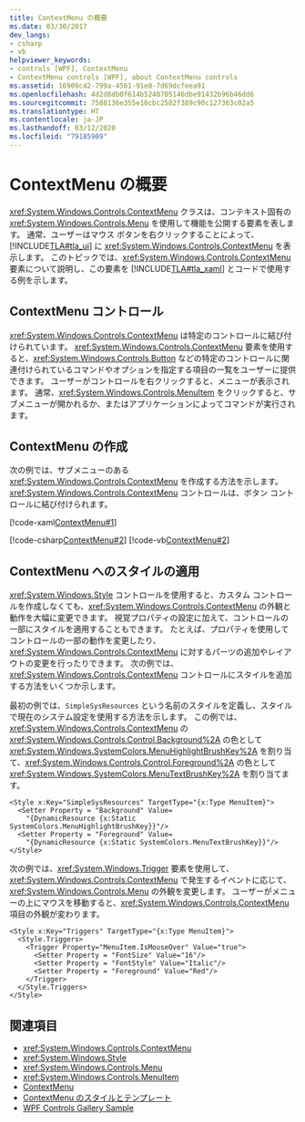 ```yaml
---
title: ContextMenu の概要
ms.date: 03/30/2017
dev_langs:
- csharp
- vb
helpviewer_keywords:
- controls [WPF], ContextMenu
- ContextMenu controls [WPF], about ContextMenu controls
ms.assetid: 16909c42-799a-4561-91e0-7d69dcfeea91
ms.openlocfilehash: 4d2d8db0f614b5240705146dbe91432b96b46dd6
ms.sourcegitcommit: 7588136e355e10cbc2582f389c90c127363c02a5
ms.translationtype: HT
ms.contentlocale: ja-JP
ms.lasthandoff: 03/12/2020
ms.locfileid: "79185909"
---
```

# <a name="contextmenu-overview"></a>ContextMenu の概要
<xref:System.Windows.Controls.ContextMenu> クラスは、コンテキスト固有の <xref:System.Windows.Controls.Menu> を使用して機能を公開する要素を表します。 通常、ユーザーはマウス ボタンを右クリックすることによって、[!INCLUDE[TLA#tla_ui](../../../../includes/tlasharptla-ui-md.md)] に <xref:System.Windows.Controls.ContextMenu> を表示します。 このトピックでは、<xref:System.Windows.Controls.ContextMenu> 要素について説明し、この要素を [!INCLUDE[TLA#tla_xaml](../../../../includes/tlasharptla-xaml-md.md)] とコードで使用する例を示します。  

<a name="contextmenu_control"></a>
## <a name="contextmenu-control"></a>ContextMenu コントロール  
 <xref:System.Windows.Controls.ContextMenu> は特定のコントロールに結び付けられています。 <xref:System.Windows.Controls.ContextMenu> 要素を使用すると、<xref:System.Windows.Controls.Button> などの特定のコントロールに関連付けられているコマンドやオプションを指定する項目の一覧をユーザーに提供できます。 ユーザーがコントロールを右クリックすると、メニューが表示されます。 通常、<xref:System.Windows.Controls.MenuItem> をクリックすると、サブメニューが開かれるか、またはアプリケーションによってコマンドが実行されます。  
  
<a name="creating_contextmenus"></a>
## <a name="creating-contextmenus"></a>ContextMenu の作成  
 次の例では、サブメニューのある <xref:System.Windows.Controls.ContextMenu> を作成する方法を示します。 <xref:System.Windows.Controls.ContextMenu> コントロールは、ボタン コントロールに結び付けられます。  
  
 [!code-xaml[ContextMenu#1](~/samples/snippets/csharp/VS_Snippets_Wpf/ContextMenu/CSharp/Pane1.xaml#1)]  
  
 [!code-csharp[ContextMenu#2](~/samples/snippets/csharp/VS_Snippets_Wpf/ContextMenu/CSharp/Pane1.xaml.cs#2)]
 [!code-vb[ContextMenu#2](~/samples/snippets/visualbasic/VS_Snippets_Wpf/ContextMenu/VisualBasic/Pane1.xaml.vb#2)]  
  
<a name="applying_styles_to_contextmenu"></a>
## <a name="applying-styles-to-a-contextmenu"></a>ContextMenu へのスタイルの適用  
 <xref:System.Windows.Style> コントロールを使用すると、カスタム コントロールを作成しなくても、<xref:System.Windows.Controls.ContextMenu> の外観と動作を大幅に変更できます。 視覚プロパティの設定に加えて、コントロールの一部にスタイルを適用することもできます。 たとえば、プロパティを使用してコントロールの一部の動作を変更したり、<xref:System.Windows.Controls.ContextMenu> に対するパーツの追加やレイアウトの変更を行ったりできます。 次の例では、<xref:System.Windows.Controls.ContextMenu> コントロールにスタイルを追加する方法をいくつか示します。  
  
 最初の例では、`SimpleSysResources` という名前のスタイルを定義し、スタイルで現在のシステム設定を使用する方法を示します。 この例では、<xref:System.Windows.Controls.ContextMenu> の <xref:System.Windows.Controls.Control.Background%2A> の色として <xref:System.Windows.SystemColors.MenuHighlightBrushKey%2A> を割り当て、<xref:System.Windows.Controls.Control.Foreground%2A> の色として <xref:System.Windows.SystemColors.MenuTextBrushKey%2A> を割り当てます。  
  
```xaml  
<Style x:Key="SimpleSysResources" TargetType="{x:Type MenuItem}">  
  <Setter Property = "Background" Value=
    "{DynamicResource {x:Static SystemColors.MenuHighlightBrushKey}}"/>  
  <Setter Property = "Foreground" Value=
    "{DynamicResource {x:Static SystemColors.MenuTextBrushKey}}"/>  
</Style>  
```  
  
 次の例では、<xref:System.Windows.Trigger> 要素を使用して、<xref:System.Windows.Controls.ContextMenu> で発生するイベントに応じて、<xref:System.Windows.Controls.Menu> の外観を変更します。 ユーザーがメニューの上にマウスを移動すると、<xref:System.Windows.Controls.ContextMenu> 項目の外観が変わります。  
  
```xaml  
<Style x:Key="Triggers" TargetType="{x:Type MenuItem}">  
  <Style.Triggers>  
    <Trigger Property="MenuItem.IsMouseOver" Value="true">  
      <Setter Property = "FontSize" Value="16"/>  
      <Setter Property = "FontStyle" Value="Italic"/>  
      <Setter Property = "Foreground" Value="Red"/>  
    </Trigger>  
  </Style.Triggers>  
</Style>  
```  
  
## <a name="see-also"></a>関連項目

- <xref:System.Windows.Controls.ContextMenu>
- <xref:System.Windows.Style>
- <xref:System.Windows.Controls.Menu>
- <xref:System.Windows.Controls.MenuItem>
- [ContextMenu](contextmenu.md)
- [ContextMenu のスタイルとテンプレート](contextmenu-styles-and-templates.md)
- [WPF Controls Gallery Sample](https://github.com/Microsoft/WPF-Samples/tree/master/Getting%20Started/ControlsAndLayout)
